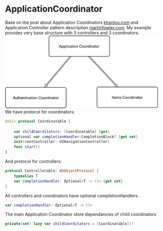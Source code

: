 # ApplicationCoordinator
Base on the post about Application Coordinators [khanlou.com](http://khanlou.com/2015/10/coordinators-redux/) and Application Controller pattern description [martinfowler.com](http://martinfowler.com/eaaCatalog/applicationController.html).
My example provides very base structure with 3 controllers and 3 coordinators.
![](/str.jpg)
We have protocol for coordinators:
```swift
@objc protocol Coordinatable {
    
    var childCoorditators: [Coordinatable] {get}
    optional var completionHandler:CompletionBlock? {get set}
    init(rootController: UINavigationController)
    func start()
}
```
And protocol for controllers:
```swift
protocol Controllerable: NSObjectProtocol {
    typealias T
    var completionHandler: Optional<T -> ()> {get set}
}
```
All controllers and coordinators have optional completionHandlers.
```swift
var completionHandler: Optional<T -> ()>
```
The main Application Coordinator store dependancies of child coordinators
```swift
private(set) lazy var childCoorditators = [Coordinatable]()
```
